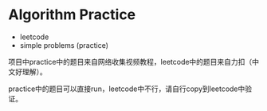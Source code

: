 # Algorithm Practice

* leetcode
* simple problems \(practice\)

项目中practice中的题目来自网络收集视频教程，leetcode中的题目来自力扣（中文好理解）。

practice中的题目可以直接run，leetcode中不行，请自行copy到leetcode中验证。

